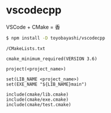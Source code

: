 # vscodecpp

VSCode + CMake = 香

``` bash
$ npm install -D toyobayashi/vscodecpp
```

`/CMakeLists.txt`

```
cmake_minimum_required(VERSION 3.6)

project(<project_name>)

set(LIB_NAME <project_name>)
set(EXE_NAME "${LIB_NAME}main")

include(cmake/lib.cmake)
include(cmake/exe.cmake)
include(cmake/test.cmake)
```
